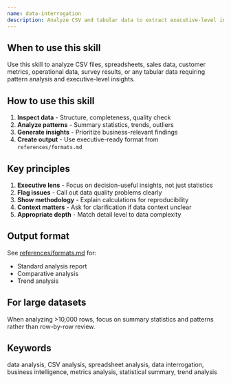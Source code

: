 ```yaml
---
name: data-interrogation
description: Analyze CSV and tabular data to extract executive-level insights, identify patterns and anomalies, and create actionable recommendations. Claude should use this skill when analyzing spreadsheets, CSV files, or tabular data requiring summary statistics and business insights.
---
```


## When to use this skill

Use this skill to analyze CSV files, spreadsheets, sales data, customer metrics, operational data, survey results, or any tabular data requiring pattern analysis and executive-level insights.

## How to use this skill

1. **Inspect data** - Structure, completeness, quality check
2. **Analyze patterns** - Summary statistics, trends, outliers
3. **Generate insights** - Prioritize business-relevant findings
4. **Create output** - Use executive-ready format from `references/formats.md`

## Key principles

1. **Executive lens** - Focus on decision-useful insights, not just statistics
2. **Flag issues** - Call out data quality problems clearly
3. **Show methodology** - Explain calculations for reproducibility
4. **Context matters** - Ask for clarification if data context unclear
5. **Appropriate depth** - Match detail level to data complexity

## Output format

See [references/formats.md](references/formats.md) for:
- Standard analysis report
- Comparative analysis
- Trend analysis

## For large datasets

When analyzing >10,000 rows, focus on summary statistics and patterns rather than row-by-row review.

## Keywords

data analysis, CSV analysis, spreadsheet analysis, data interrogation, business intelligence, metrics analysis, statistical summary, trend analysis

